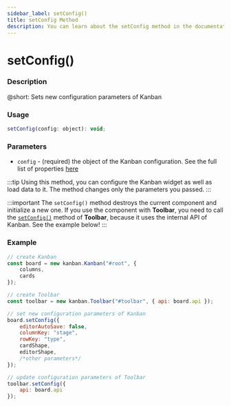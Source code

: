 ```yaml
---
sidebar_label: setConfig()
title: setConfig Method
description: You can learn about the setConfig method in the documentation of the DHTMLX JavaScript Kanban library. Browse developer guides and API reference, try out code examples and live demos, and download a free 30-day evaluation version of DHTMLX Kanban.
---
```


# setConfig()

### Description

@short: Sets new configuration parameters of Kanban

### Usage

~~~jsx {}
setConfig(config: object): void;
~~~

### Parameters

- `config` - (required) the object of the Kanban configuration. See the full list of properties [here](api/overview/main_overview.md#kanban-properties)

:::tip
Using this method, you can configure the Kanban widget as well as load data to it. The method changes only the parameters you passed.
:::

:::important
The `setConfig()` method destroys the current component and initialize a new one. If you use the component with **Toolbar**, you need to call the [`setConfig()`](api/methods/toolbar_setconfig_method.md) method of **Toolbar**, because it uses the internal API of Kanban. See the example below!
:::

### Example

~~~jsx {10-18,20-23}
// create Kanban
const board = new kanban.Kanban("#root", {
    columns,
    cards
});

// create Toolbar
const toolbar = new kanban.Toolbar("#toolbar", { api: board.api });

// set new configuration parameters of Kanban
board.setConfig({
    editorAutoSave: false,
    columnKey: "stage",
    rowKey: "type",
    cardShape,
    editorShape,
    /*other parameters*/
});

// update configuration parameters of Toolbar
toolbar.setConfig({
    api: board.api
});
~~~
